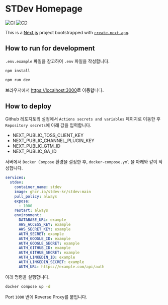 # STDev Homepage

[![CI](https://github.com/stdev-kr/stdev/actions/workflows/ci.yml/badge.svg)](https://github.com/stdev-kr/stdev/actions/workflows/ci.yml)
[![CD](https://github.com/stdev-kr/stdev/actions/workflows/cd.yml/badge.svg)](https://github.com/stdev-kr/stdev/actions/workflows/cd.yml)

This is a [Next.js](https://nextjs.org) project bootstrapped with [`create-next-app`](https://nextjs.org/docs/app/api-reference/cli/create-next-app).

## How to run for development

`.env.example` 파일을 참고하여 `.env` 파일을 작성합니다.

```bash
npm install
```

```bash
npm run dev
```

브라우저에서 [https://localhost:3000](https://localhost:3000)로 이동합니다.

## How to deploy

Github 레포지토리 설정에서 `Actions secrets and variables` 페이지로 이동한 후 `Repository secrets`에 아래 값을 입력합니다.

- NEXT_PUBLIC_TOSS_CLIENT_KEY
- NEXT_PUBLIC_CHANNEL_PLUGIN_KEY
- NEXT_PUBLIC_GTM_ID
- NEXT_PUBLIC_GA_ID

서버에서 `Docker Compose` 환경을 설정한 후, `docker-compose.yml` 을 아래와 같이 작성합니다.

```yml
services:
  stdev:
    container_name: stdev
    image: ghcr.io/stdev-kr/stdev:main
    pull_policy: always
    expose:
      - 1000
    restart: always
    environment:
      DATABASE_URL: example
      AWS_ACCESS_KEY: example
      AWS_SECRET_KEY: example
      AUTH_SECRET: example
      AUTH_GOOGLE_ID: example
      AUTH_GOOGLE_SECRET: example
      AUTH_GITHUB_ID: example
      AUTH_GITHUB_SECRET: example
      AUTH_LINKEDIN_ID: example
      AUTH_LINKEDIN_SECRET: example
      AUTH_URL: https://example.com/api/auth
```

아래 명령을 실행합니다.

```bash
docker compose up -d
```

Port `1000` 번에 Reverse Proxy를 붙입니다.
